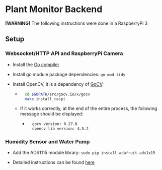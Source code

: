 # Plant Monitor Backend

**[WARNING]** The following instructions were done in a RaspberryPi 3

## Setup

### Websocket/HTTP API and RaspberryPi Camera

* Install the [Go compiler](https://pimylifeup.com/raspberry-pi-golang/)

* Install go module package dependencies: `go mod tidy`

* Install OpenCV, it is a dependency of [GoCV](https://github.com/hybridgroup/gocv):
    * ```bash
        cd $GOPATH/src/gocv.io/x/gocv
        make install_raspi
        ```
    
    * If it works correctly, at the end of the entire process, the following message should be displayed:

        * ```bash
            gocv version: 0.27.0
            opencv lib version: 4.5.2
            ```

### Humidity Sensor and Water Pump

* Add the ADS1115 module library: `sudo pip install adafruit-ads1x15`

* Detailed instructions can be found [here](./Plant_Watering_System_with_Raspberry_Pi.pdf)

